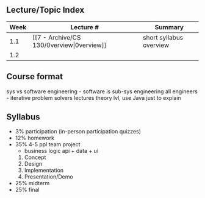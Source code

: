 ## Lecture/Topic Index

| Week | Lecture #                                                           | Summary                 |
| ---- | ------------------------------------------------------------------- | ----------------------- |
| 1.1  | [[7  - Archive/CS 130/0verview\|0verview]] | short syllabus overview |
| 1.2  |                                                                     |                         |

## Course format
sys vs software engineering - software is sub-sys engineering
all engineers - iterative problem solvers
lectures theory lvl, use Java just to explain

## Syllabus
- 3% participation (in-person participation quizzes)
- 12% homework
- 35% 4-5 ppl team project
	- business logic api + data + ui
	1. Concept
	2. Design
	3. Implementation
	4. Presentation/Demo
- 25% midterm
- 25% final

